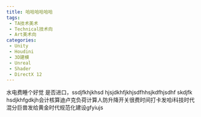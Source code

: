 ```yaml
---
title: 哈哈哈哈哈哈
tags: 
 - TA技术美术
 - Technical技术向
 - Art美术向
categories:
 - Unity
 - Houdini
 - 3D建模
 - Unreal
 - Shader
 - DirectX 12
---
```

水电费睡个好觉
是否进口，ssdjfkhjkhsd
hjsjdkhfjkhjsdfhhsjkdfhjsdhf
skdjfk
hsdjkhfgdkjh会计核算迪卢克负荷计算人防升降开关很费时间打卡发哈i科技时代混分巨兽发给黄金时代规范化建设gfyiujs